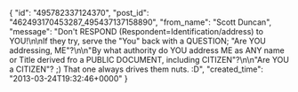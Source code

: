  {
   "id": "495782337124370",
   "post_id": "462493170453287_495437137158890",
   "from_name": "Scott Duncan",
   "message": "Don't RESPOND (Respondent=Identification/address) to YOU!\n\nIf they try, serve the \"You\" back with a QUESTION; \"Are YOU addressing, ME\"?\n\n\"By what authority do YOU address ME as ANY name or Title derived fro a PUBLIC DOCUMENT, including CITIZEN\"?\n\n\"Are YOU a CITIZEN\"? ;) That one always drives them nuts. :D",
   "created_time": "2013-03-24T19:32:46+0000"
 }
